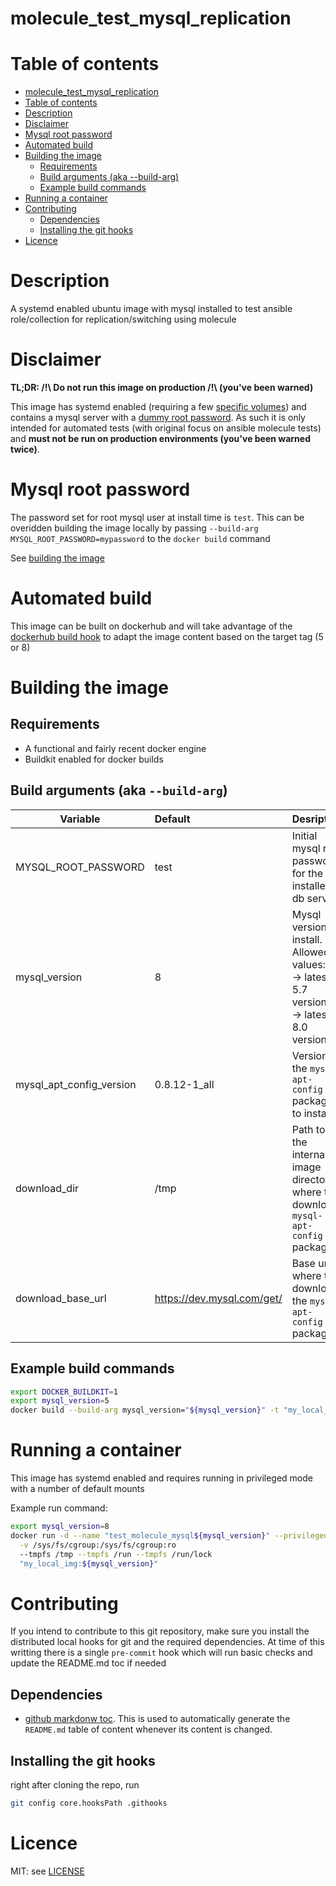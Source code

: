 # molecule_test_mysql_replication

# Table of contents
<!--ts-->
* [molecule_test_mysql_replication](#molecule_test_mysql_replication)
* [Table of contents](#table-of-contents)
* [Description](#description)
* [Disclaimer](#disclaimer)
* [Mysql root password](#mysql-root-password)
* [Automated build](#automated-build)
* [Building the image](#building-the-image)
   * [Requirements](#requirements)
   * [Build arguments (aka --build-arg)](#build-arguments-aka---build-arg)
   * [Example build commands](#example-build-commands)
* [Running a container](#running-a-container)
* [Contributing](#contributing)
   * [Dependencies](#dependencies)
   * [Installing the git hooks](#installing-the-git-hooks)
* [Licence](#licence)
<!--te-->

# Description
A systemd enabled ubuntu image with mysql installed to test ansible role/collection
for replication/switching using molecule

# Disclaimer
**TL;DR: /!\ Do not run this image on production /!\ (you've been warned)**

This image has systemd enabled (requiring a few [specific volumes](#running-a-container))
and contains a mysql server with a [dummy root password](#mysql-root-password). As such
it is only intended for automated tests (with original focus on ansible molecule tests) and
**must not be run on production environments (you've been warned twice)**.

# Mysql root password
The password set for root mysql user at install time is `test`. This can be overidden
building the image locally by passing `--build-arg MYSQL_ROOT_PASSWORD=mypassword`
to the `docker build` command

See [building the image](#building-the-image)

# Automated build
This image can be built on dockerhub and will take advantage of the [dockerhub build hook](/hooks/build)
to adapt the image content based on the target tag (5 or 8)

# Building the image

## Requirements
* A functional and fairly recent docker engine
* Buildkit enabled for docker builds

## Build arguments (aka `--build-arg`)

| Variable                 | Default                    | Desription                                                                                 |
|--------------------------|:---------------------------|:-------------------------------------------------------------------------------------------|
| MYSQL_ROOT_PASSWORD      | test                       | Initial mysql root password for the installed db server                                    |
| mysql_version            | 8                          | Mysql version to install. Allowed values: 5 -> latest 5.7 version, 8 -> latest 8.0 version |
| mysql_apt_config_version | 0.8.12-1_all               | Version of the `mysql-apt-config` package to install                                       |
| download_dir             | /tmp                       | Path to the internal image directoy where to download `mysql-apt-config` package           |
| download_base_url        | https://dev.mysql.com/get/ | Base url where to download the `mysql-apt-config` package                                                            |

## Example build commands
```bash
export DOCKER_BUILDKIT=1
export mysql_version=5
docker build --build-arg mysql_version="${mysql_version}" -t "my_local_img:${mysql_version}" .
```

# Running a container

This image has systemd enabled and requires running in privileged mode with a number of default mounts

Example run command:
```bash
export mysql_version=8
docker run -d --name "test_molecule_mysql${mysql_version}" --privileged \
  -v /sys/fs/cgroup:/sys/fs/cgroup:ro
  --tmpfs /tmp --tmpfs /run --tmpfs /run/lock
  "my_local_img:${mysql_version}"
```

# Contributing
If you intend to contribute to this git repository, make sure you install the distributed
local hooks for git and the required dependencies. At time of this writting there is a single
`pre-commit` hook which will run basic checks and update the README.md toc if needed

## Dependencies
* [github markdonw toc](https://github.com/ekalinin/github-markdown-toc). This is used to automatically
  generate the `README.md` table of content whenever its content is changed.

## Installing the git hooks
right after cloning the repo, run
```bash
git config core.hooksPath .githooks
```

# Licence
MIT: see [LICENSE](/LICENSE)